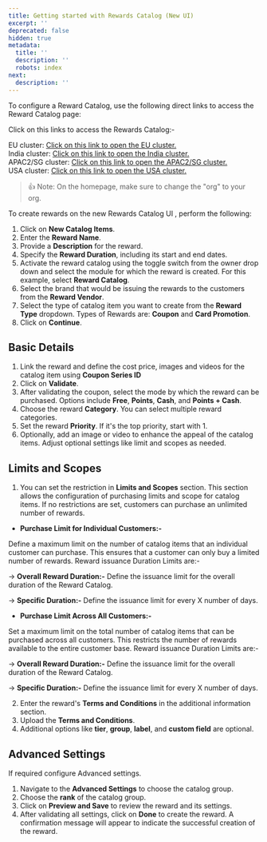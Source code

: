 ```yaml
---
title: Getting started with Rewards Catalog (New UI)
excerpt: ''
deprecated: false
hidden: true
metadata:
  title: ''
  description: ''
  robots: index
next:
  description: ''
---
```

To configure a Reward Catalog, use the following direct links to access the Reward Catalog page:

Click on this links to access the Rewards Catalog:-

EU cluster: [Click on this link to open the EU cluster.](https://eu.intouch.capillarytech.com/rewards-catalog/home)\
India cluster: [Click on this link to open the India cluster.](https://incrm.cc.capillarytech.com/rewards-catalog/home)\
APAC2/SG cluster: [Click on this link to open the APAC2/SG cluster.](https://sgcrm.cc.capillarytech.com/rewards-catalog/home)\
USA cluster: [Click on this link to open the USA cluster.](https://uscrm.cc.capillarytech.com/rewards-catalog/home)

> 👍 Note: On the homepage, make sure to change the "org" to your org.

To create rewards on the new Rewards Catalog UI , perform the following:

1. Click on **New Catalog Items**.
2. Enter the **Reward Name**.
3. Provide a **Description** for the reward.
4. Specify the **Reward Duration**, including its start and end dates.
5. Activate the reward catalog using the toggle switch from the owner drop down and select the module for which the reward is created. For this example, select **Reward Catalog**.
6. Select the brand that would be issuing the rewards to the customers from the **Reward Vendor**.
7. Select the type of catalog item you want to create from the **Reward Type** dropdown. Types of Rewards are: **Coupon** and **Card Promotion**.
8. Click on **Continue**.

## Basic Details

1. Link the reward and define the cost price, images and videos for the catalog item using **Coupon Series ID**
2. Click on **Validate**.
3. After validating the coupon, select the mode by which the reward can be purchased. Options include **Free**, **Points**, **Cash**, and **Points + Cash**.
4. Choose the reward **Category**. You can select multiple reward categories.
5. Set the reward **Priority**. If it's the top priority, start with 1.
6. Optionally, add an image or video to enhance the appeal of the catalog items. Adjust optional settings like limit and scopes as needed.

## Limits and Scopes

1. You can set the restriction in **Limits and Scopes** section. This section allows the configuration of purchasing limits and scope for catalog items. If no restrictions are set, customers can purchase an unlimited number of rewards.

* **Purchase Limit for Individual Customers:-**

Define a maximum limit on the number of catalog items that an individual customer can purchase. This ensures that a customer can only buy a limited number of rewards. Reward issuance Duration Limits are:-

\-> **Overall Reward Duration:-** Define the issuance limit for the overall duration of the Reward Catalog.

\-> **Specific Duration:-** Define the issuance limit for every X number of days.

* **Purchase Limit Across All Customers:-**

Set a maximum limit on the total number of catalog items that can be purchased across all customers. This restricts the number of rewards available to the entire customer base. Reward issuance Duration Limits are:-

\-> **Overall Reward Duration:-** Define the issuance limit for the overall duration of the Reward Catalog.

\-> **Specific Duration:-** Define the issuance limit for every X number of days.

2. Enter the reward's **Terms and Conditions** in the additional information section.
3. Upload the **Terms and Conditions**.
4. Additional options like **tier**, **group**, **label**, and **custom field** are optional.

## Advanced Settings

If required configure Advanced settings. 

1. Navigate to the **Advanced Settings** to choose the catalog group.
2. Choose the **rank** of the catalog group.
3. Click on **Preview and Save** to review the reward and its settings.
4. After validating all settings, click on **Done** to create the reward. A confirmation message will appear to indicate the successful creation of the reward.
